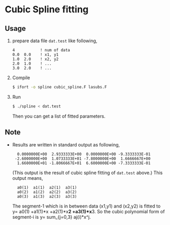 # Cubic Spline fitting

## Usage

1. prepare data file `dat.test` like following,
   ```
   4           ! num of data
   0.0  0.0    ! x1, y1
   1.0  2.0    ! x2, y2
   2.0  1.0    ! ...
   3.0  2.0    ! ...
   ```

2. Compile
   ```bash
   $ ifort -o spline cubic_spline.F lasubs.F
   ```

3. Run
   ```bash
   $ ./spline < dat.test
   ```
   Then you can get a list of fitted parameters.


## Note

* Results are written in standard output as following,
  ```
    0.0000000E+00  2.9333333E+00  0.0000000E+00 -9.3333333E-01
   -2.6000000E+00  1.0733333E+01 -7.8000000E+00  1.6666667E+00
    1.6600000E+01 -1.8066667E+01  6.6000000E+00 -7.3333333E-01
  ```
  (This output is the result of cubic spline fitting of `dat.test` above.)
  This output means,
  ```
    a0(1)  a1(1)  a2(1)  a3(1)
    a0(2)  a1(2)  a2(2)  a3(2)
    a0(3)  a1(3)  a2(3)  a3(3)
  ```
  The segment-1 which is in between data (x1,y1) and (x2,y2) is fitted to
    y= a0(1) +a1(1)*x +a2(1)*x**2 +a3(1)*x**3. 
  So the cubic polynomial form of segment-i is
    y= sum_{j=0,3} aj(i)*x^j. 

